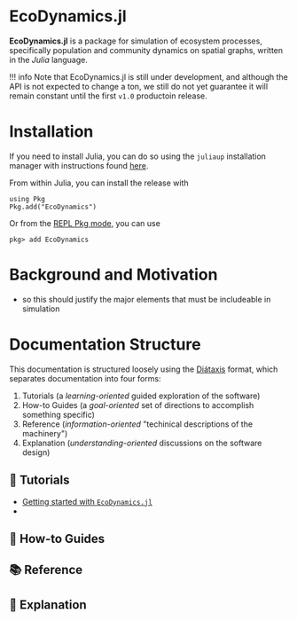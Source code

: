 # EcoDynamics.jl

**EcoDynamics.jl** is a package for simulation of ecosystem processes,
specifically population and community dynamics on spatial graphs, written in the
_Julia_ language. 

!!! info
    Note that EcoDynamics.jl is still under development, and although the API is
    not expected to change a ton, we still do not yet guarantee it will remain
    constant until the first `v1.0` productoin release. 

# Installation 

If you need to install Julia, you can do so using the `juliaup`
installation manager with instructions found
[here](https://julialang.org/downloads/). 

From within Julia, you can install the release with 

```
using Pkg
Pkg.add("EcoDynamics")
```

Or from the [REPL Pkg mode](https://docs.julialang.org/en/v1/stdlib/Pkg/), you
can use

```
pkg> add EcoDynamics
```

# Background and Motivation

- so this should justify the major elements that must be includeable in
  simulation 

# Documentation Structure

This documentation is structured loosely using the
[Diátaxis](https://diataxis.fr/) format, which separates documentation into four
forms:

1. Tutorials (a _learning-oriented_ guided exploration of the software)
2. How-to Guides (a _goal-oriented_ set of directions to accomplish something specific)
3. Reference (_information-oriented_ "techinical descriptions of the machinery")
4. Explanation (_understanding-oriented_ discussions on the software design)

## 🐛 Tutorials

- [Getting started with `EcoDynamics.jl`]()
- []()

## 🦋 How-to Guides

## 📚 Reference

## 🧪 Explanation


